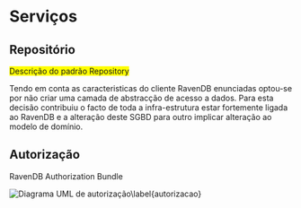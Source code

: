 Serviços
=

Repositório
-

<span style="background-color:yellow">Descrição do padrão Repository</span>

Tendo em conta as caracteristicas do cliente RavenDB enunciadas optou-se por não criar uma camada de abstracção de acesso a dados. Para esta decisão contribuiu o facto de toda a infra-estrutura estar fortemente ligada ao RavenDB e a alteração deste SGBD para outro implicar alteração ao modelo de domínio.

Autorização
-

RavenDB Authorization Bundle

![Diagrama UML de autorização\label{autorizacao}](http://www.lucidchart.com/publicSegments/view/4fd773c2-23b4-4f9e-bea5-7a420adcb320/image.png)